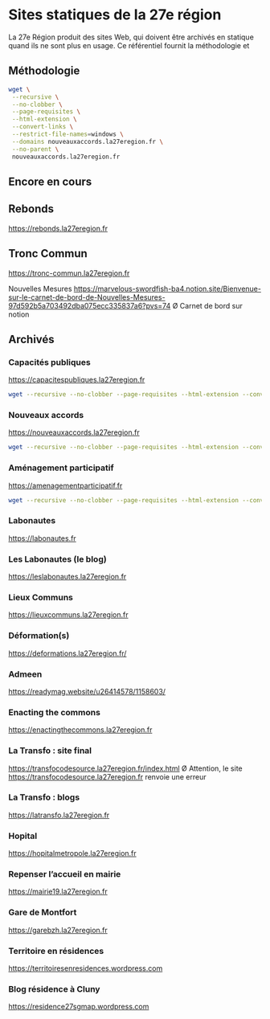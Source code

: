 # Sites statiques de la 27e région

La 27e Région produit des sites Web, qui doivent être archivés en statique quand ils ne sont plus en usage. Ce référentiel fournit la méthodologie et 

## Méthodologie

```bash
wget \
 --recursive \
 --no-clobber \
 --page-requisites \
 --html-extension \
 --convert-links \
 --restrict-file-names=windows \
 --domains nouveauxaccords.la27eregion.fr \
 --no-parent \
 nouveauxaccords.la27eregion.fr
```

## Encore en cours

## Rebonds

https://rebonds.la27eregion.fr

## Tronc Commun

https://tronc-commun.la27eregion.fr


Nouvelles Mesures 
https://marvelous-swordfish-ba4.notion.site/Bienvenue-sur-le-carnet-de-bord-de-Nouvelles-Mesures-97d592b5a703492dba075ecc335837a6?pvs=74 
Ø	Carnet de bord sur notion 

## Archivés

### Capacités publiques
https://capacitespubliques.la27eregion.fr

```bash
wget --recursive --no-clobber --page-requisites --html-extension --convert-links --restrict-file-names=windows --domains capacitespubliques.la27eregion.fr --no-parent capacitespubliques.la27eregion.fr
```

### Nouveaux accords
https://nouveauxaccords.la27eregion.fr

```bash
wget --recursive --no-clobber --page-requisites --html-extension --convert-links --restrict-file-names=windows --domains nouveauxaccords.la27eregion.fr --no-parent nouveauxaccords.la27eregion.fr
```

### Aménagement participatif
https://amenagementparticipatif.fr

```bash
wget --recursive --no-clobber --page-requisites --html-extension --convert-links --restrict-file-names=windows --domains amenagementparticipatif.fr --no-parent amenagementparticipatif.fr
```

### Labonautes 
https://labonautes.fr

### Les Labonautes (le blog) 
https://leslabonautes.la27eregion.fr

### Lieux Communs 
https://lieuxcommuns.la27eregion.fr

### Déformation(s) 
https://deformations.la27eregion.fr/

### Admeen
https://readymag.website/u26414578/1158603/ 

### Enacting the commons 
https://enactingthecommons.la27eregion.fr

### La Transfo : site final
https://transfocodesource.la27eregion.fr/index.html 
Ø	Attention, le site https://transfocodesource.la27eregion.fr renvoie une erreur 

### La Transfo : blogs 
https://latransfo.la27eregion.fr

### Hopital
https://hopitalmetropole.la27eregion.fr

### Repenser l’accueil en mairie
https://mairie19.la27eregion.fr

### Gare de Montfort
https://garebzh.la27eregion.fr

### Territoire en résidences 
https://territoiresenresidences.wordpress.com

### Blog résidence à Cluny
https://residence27sgmap.wordpress.com

